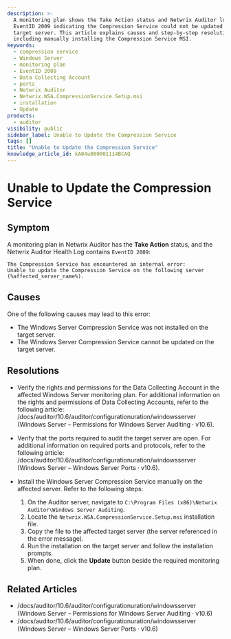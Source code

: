```yaml
---
description: >-
  A monitoring plan shows the Take Action status and Netwrix Auditor logs
  EventID 2009 indicating the Compression Service could not be updated on the
  target server. This article explains causes and step-by-step resolutions,
  including manually installing the Compression Service MSI.
keywords:
  - compression service
  - Windows Server
  - monitoring plan
  - EventID 2009
  - Data Collecting Account
  - ports
  - Netwrix Auditor
  - Netwrix.WSA.CompressionService.Setup.msi
  - installation
  - Update
products:
  - auditor
visibility: public
sidebar_label: Unable to Update the Compression Service
tags: []
title: "Unable to Update the Compression Service"
knowledge_article_id: kA04u000001114BCAQ
---
```


# Unable to Update the Compression Service

## Symptom

A monitoring plan in Netwrix Auditor has the **Take Action** status, and the Netwrix Auditor Health Log contains `EventID 2009`:

```
The Compression Service has encountered an internal error:
Unable to update the Compression Service on the following server (%affected_server_name%).
```

## Causes

One of the following causes may lead to this error:

- The Windows Server Compression Service was not installed on the target server.
- The Windows Server Compression Service cannot be updated on the target server.

## Resolutions

- Verify the rights and permissions for the Data Collecting Account in the affected Windows Server monitoring plan. For additional information on the rights and permissions of Data Collecting Accounts, refer to the following article: /docs/auditor/10.6/auditor/configurationuration/windowsserver (Windows Server – Permissions for Windows Server Auditing ⸱ v10.6).

- Verify that the ports required to audit the target server are open. For additional information on required ports and protocols, refer to the following article: /docs/auditor/10.6/auditor/configurationuration/windowsserver (Windows Server – Windows Server Ports ⸱ v10.6).

- Install the Windows Server Compression Service manually on the affected server. Refer to the following steps:

  1. On the Auditor server, navigate to `C:\Program Files (x86)\Netwrix Auditor\Windows Server Auditing`.
  2. Locate the `Netwrix.WSA.CompressionService.Setup.msi` installation file.
  3. Copy the file to the affected target server (the server referenced in the error message).
  4. Run the installation on the target server and follow the installation prompts.
  5. When done, click the **Update** button beside the required monitoring plan.

## Related Articles

- /docs/auditor/10.6/auditor/configurationuration/windowsserver (Windows Server – Permissions for Windows Server Auditing ⸱ v10.6)  
- /docs/auditor/10.6/auditor/configurationuration/windowsserver (Windows Server – Windows Server Ports ⸱ v10.6)
